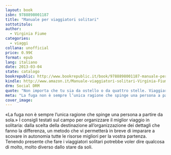 ```yaml
---
layout: book
isbn: 9788898001187
title: "Manuale per viaggiatori solitari"
sottotitolo:
author:
  - Virginia Fiume
categories:
  - viaggi
collana: unofficial
price: 0.99€
format: epub
lang: italiano
date: 2013-03-04
state: catalogo
bookrepublic: http://www.bookrepublic.it/book/9788898001187-manuale-per-viaggiatori-solitari/
kindle: http://www.amazon.it/Manuale-viaggiatori-solitari-Virginia-Fiume-ebook/dp/B00BOTZCO0/
drm: Social DRM
quote: "Non importa che tu sia da ostello o da quattro stelle. Viaggiare è questione di metodo e creatività."
meta: "La fuga non è sempre l’unica ragione che spinge una persona a partire da sola."
cover_image:
---
```

«La fuga non è sempre l’unica ragione che spinge una persona a partire da sola.» I consigli testati sul campo per organizzare il miglior viaggio in solitaria: dalla scelta della destinazione all’organizzazione dei dettagli che fanno la differenza, un metodo che vi permetterà in breve di imparare a scovare in autonomia tutte le risorse migliori per la vostra partenza. Tenendo presente che fare i viaggiatori solitari potrebbe voler dire qualcosa di molto, molto diverso dallo stare da soli.